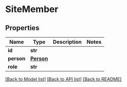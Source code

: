 # SiteMember

## Properties
Name | Type | Description | Notes
------------ | ------------- | ------------- | -------------
**id** | **str** |  | 
**person** | [**Person**](Person.md) |  | 
**role** | **str** |  | 

[[Back to Model list]](../README.md#documentation-for-models) [[Back to API list]](../README.md#documentation-for-api-endpoints) [[Back to README]](../README.md)


